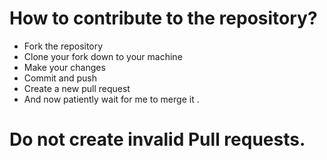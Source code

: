 # How to contribute to the repository?
* Fork the repository
* Clone your fork down to your machine
* Make your changes
* Commit and push
* Create a new pull request
* And now patiently wait for me to merge it .

# Do not create invalid Pull requests.
